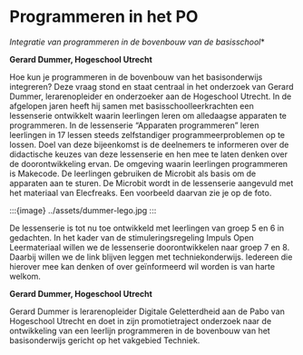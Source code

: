# Programmeren in het PO 

*Integratie van programmeren in de bovenbouw van de basisschool**

**Gerard Dummer, Hogeschool Utrecht**

Hoe kun je programmeren in de bovenbouw van het basisonderwijs integreren?
Deze vraag stond en staat centraal in het onderzoek van Gerard Dummer,
lerarenopleider en onderzoeker aan de Hogeschool Utrecht. In de afgelopen
jaren heeft hij samen met basisschoolleerkrachten een lessenserie ontwikkelt
waarin leerlingen leren om alledaagse apparaten te programmeren. In de
lessenserie “Apparaten programmeren” leren leerlingen in 17 lessen steeds
zelfstandiger programmeerproblemen op te lossen. Doel van deze bijeenkomst is
de deelnemers te informeren over de didactische keuzes van deze lessenserie en
hen mee te laten denken over de doorontwikkeling ervan. De omgeving waarin
leerlingen programmeren is Makecode. De leerlingen gebruiken de Microbit als
basis om de apparaten aan te sturen. De Microbit wordt in de lessenserie
aangevuld met het materiaal van Elecfreaks. Een voorbeeld daarvan zie je op de
foto.

:::{image} ../assets/dummer-lego.jpg
:::

De lessenserie is tot nu toe ontwikkeld met leerlingen van groep 5 en 6 in
gedachten. In het kader van de stimuleringsregeling Impuls Open Leermateriaal
willen we de lessenserie doorontwikkelen naar groep 7 en 8. Daarbij willen we
de link blijven leggen met techniekonderwijs. Iedereen die hierover mee kan
denken of over geïnformeerd wil worden is van harte welkom.


**Gerard Dummer, Hogeschool Utrecht**

Gerard Dummer is lerarenopleider Digitale Geletterdheid aan de Pabo van
Hogeschool Utrecht en doet in zijn promotietraject onderzoek naar de
ontwikkeling van een leerlijn programmeren in de bovenbouw van het
basisonderwijs gericht op het vakgebied Techniek.